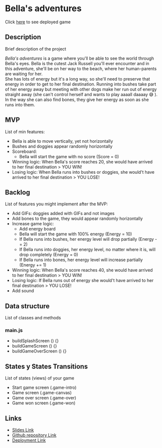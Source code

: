 # Bella's adventures
Click [here](https://alerodriguezabella.github.io/bellas-adventures/) to see deployed game

## Description
Brief description of the project

*Bella's adventures* is a game where you'll be able to see the world through Bella's eyes. Bella is the cutest Jack Russell you'll ever encounter and in this adventure, she'll be on her way to the beach, where her human-parents are waiting for her. <br/>
She has lots of energy but it's a long way, so she'll need to preserve that energy in order to get to her final destination. Running into bushes take part of her energy away but meeting with other dogs make her run out of energy straight away (she can't control herself and wants to play aaaall daaaay :sweat_smile: ). In the way she can also find bones, they give her energy as soon as she runs into them.

## MVP
List of min features:

- Bella is able to move vertically, yet not horizontally
- Bushes and doggies appear randomly horizontally
- Scoreboard:
    - Bella will start the game with no score (Score = 0)
- Winning logic: When Bella's score reaches 20, she would have arrived to her final destination > YOU WIN!
- Losing logic: When Bella runs into bushes or doggies, she would't have arrived to her final destination > YOU LOSE!


## Backlog
List of features you might implement after the MVP:

- Add GIFs: doggies added with GIFs and not images
- Add bones to the game, they would appear randomly horizontally
- Increase game logic: 
    - Add energy board
    - Bella will start the game with 100% energy (Energy = 10)
    - If Bella runs into bushes, her energy level will drop partially (Energy -= 2)
    - If Bella runs into doggies, her energy level, no matter where it is, will drop completely (Energy = 0)
    - If Bella runs into bones, her energy level will increase partially (Energy += 1)
- Winning logic: When Bella's score reaches 40, she would have arrived to her final destination > YOU WIN!
- Losing logic: If Bella runs out of energy she would't have arrived to her final destination > YOU LOSE!
- Add sound

## Data structure
List of classes and methods

### main.js
- buildSplashScreen () {}
- buildGameScreen () {}
- buildGameOverScreen () {}

## States y States Transitions
List of states (views) of your game

- Start game screen (.game-intro)
- Game screen (.game-canvas)
- Game over screen (.game-over)
- Game won screen (.game-won)

## Links
- [Slides Link](https://docs.google.com/presentation/d/1_64-emZtrloe6nEUWX7pmSHj93uGgHB5-0-7mxyR4pE/edit?usp=sharing)
- [Github repository Link](https://github.com/alerodriguezabella/bellas-adventures)
- [Deployment Link](https://alerodriguezabella.github.io/bellas-adventures/)